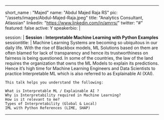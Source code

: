---

short_name : "Majed"
name: "Abdul Majed Raja RS"
pic: "/assets/images/Abdul-Majed-Raja.jpeg"
title: "Analytics Consultant, Atlassian"
linkedin: "https://www.linkedin.com/in/amrrs/"
twitter: "#"
featured: false
active: Y
speakerbio: |
    
session: |
    **Session : Interpretable Machine Learning with Python Examples**
sessiontitle: |
    Machine Learning Systems are becoming so ubiquitous in our daily life. With the rise of Blackbox models, ML Solutions based on them are often blamed for lack of transparency and hence its trustworthiness on fairness is being questioned. In some of the countries, the law of the land requires the organization that owns the ML Models to explain its predictions. Hence it’s high time for Machine Learning Engineers and Data Scientists to practice Interpretable ML which is also referred to as Explainable AI (XAI).

    This talk helps you understand the following:

    What is Interpretable ML / Explainable AI ?
    Why is Interpretability required in Machine Learning?
    How is it relevant to me?
    Types of Interpretability (Global & Local)
    IML with Python References (LIME, SHAP)
    
---